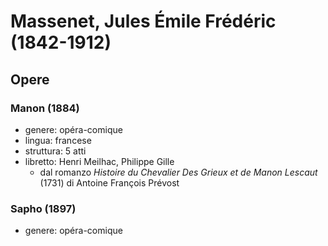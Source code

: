 # Massenet, Jules Émile Frédéric (1842-1912)

## Opere

### Manon (1884)

- genere: opéra-comique
- lingua: francese
- struttura: 5 atti
- libretto: Henri Meilhac, Philippe Gille
    + dal romanzo _Histoire du Chevalier Des Grieux et de Manon Lescaut_ (1731) di Antoine François Prévost

### Sapho (1897)

- genere: opéra-comique